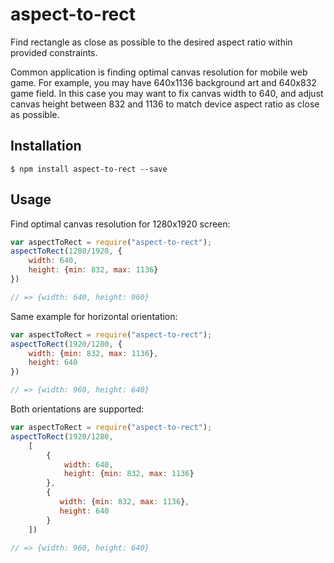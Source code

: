 # aspect-to-rect 

Find rectangle as close as possible to the desired aspect ratio within provided constraints. 

Common application is finding optimal canvas resolution for mobile web game. For example, you may have 640x1136 
background art and 640x832 game field. In this case you may want to fix canvas width to 640, and adjust
canvas height between 832 and 1136 to match device aspect ratio as close as possible.  

## Installation

```
$ npm install aspect-to-rect --save
```


## Usage

Find optimal canvas resolution for 1280x1920 screen: 

```javascript
var aspectToRect = require("aspect-to-rect");
aspectToRect(1280/1920, {
    width: 640,
    height: {min: 832, max: 1136}
})

// => {width: 640, height: 960} 

```

Same example for horizontal orientation: 

```javascript
var aspectToRect = require("aspect-to-rect");
aspectToRect(1920/1280, {
    width: {min: 832, max: 1136},
    height: 640
})

// => {width: 960, height: 640} 

```

Both orientations are supported: 

```javascript
var aspectToRect = require("aspect-to-rect");
aspectToRect(1920/1280, 
    [
        {
            width: 640,
            height: {min: 832, max: 1136}
        }, 
        {
           width: {min: 832, max: 1136},
           height: 640
        }
    ])

// => {width: 960, height: 640} 

```
